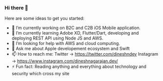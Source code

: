 ### Hi there 👋

Here are some ideas to get you started:

- 🔭 I’m currently working on B2C and C2B iOS Mobile application.
- 🌱 I’m currently learning Adobe XD, Flutter/Dart, developing and deploying REST API using Node JS and AWS.
- 🤔 I’m looking for help with AWS and cloud computing.
- 💬 Ask me about Apple developement ecosystem and Swift
- 📫 How to reach me: Twitter -> https://twitter.com/dineshndev Instagram -> https://www.instagram.com/dineshnagarajan.dev/
- ⚡ Fun fact: Reading anything and everything about technology and security which cross my site

<!--
- 😄 Pronouns: ...
- 👯 I’m looking to collaborate on ...
>
